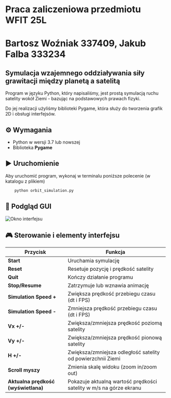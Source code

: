 # Praca zaliczeniowa przedmiotu WFIT 25L 
# Bartosz Woźniak 337409, Jakub Falba 333234 
## Symulacja wzajemnego oddziaływania siły grawitacji między planetą a satelitą
Program w języku Python, który napisaliśmy, jest prostą symulacją ruchu satelity wokół Ziemi - bazując na podstawowych prawach fizyki. 

Do jej realizacji użyliśmy biblioteki Pygame, która służy do tworzenia grafik 2D i obsługi interfejsów.

## ⚙️ Wymagania

- Python w wersji 3.7 lub nowszej
- Biblioteka **Pygame**

## ▶️ Uruchomienie
Aby uruchomić program, wykonaj w terminalu poniższe polecenie (w katalogu z plikiem)
```bash
    python orbit_simulation.py
```    
## 🔎 Podgląd GUI
![Okno interfejsu](C:\Users\Bartek\Desktop\Studia\WFI\GUI.png)

## 🎮 Sterowanie i elementy interfejsu

| Przycisk              | Funkcja                                      |
|----------------------|---------------------------------------------|
| **Start**            | Uruchamia symulację                          |
| **Reset**            | Resetuje pozycję i prędkość satelity          |
| **Quit**             | Kończy działanie programu                    |
| **Stop/Resume**      | Zatrzymuje lub wznawia animację              |
| **Simulation Speed +** | Zwiększa prędkość przebiegu czasu (dt i FPS) |
| **Simulation Speed -** | Zmniejsza prędkość przebiegu czasu (dt i FPS)|
| **Vx +/-**       | Zwiększa/zmniejsza prędkość poziomą satelity         |
| **Vy +/-**       | Zwiększa/zmniejsza prędkość pionową satelity         |
| **H +/-**       | Zwiększa/zmniejsza odległość satelity od powierzchnii Ziemi        |
| **Scroll myszy**     | Zmienia skalę widoku (zoom in/zoom out)      |
| **Aktualna prędkość (wyświetlana)** | Pokazuje aktualną wartość prędkości satelity w m/s na górze ekranu |


